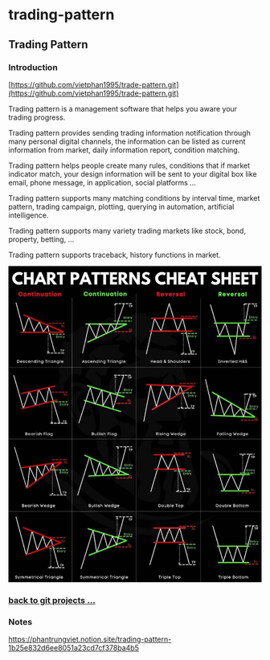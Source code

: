 # trading-pattern

## Trading Pattern

### Introduction

[https://github.com/vietphan1995/trade-pattern.git](https://github.com/vietphan1995/trade-pattern.git)

Trading pattern is a management software that helps you aware your trading progress.

Trading pattern provides sending trading information notification through many personal digital channels, the information can be listed as current information from market, daily information report, condition matching.

Trading pattern helps people create many rules, conditions that if market indicator match, your design information will be sent to your digital box like email, phone message, in application, social platforms …

Trading pattern supports many matching conditions by interval time, market pattern, trading campaign, plotting, querying in automation, artificial intelligence.

Trading pattern supports many variety trading markets like stock, bond, property, betting, …

Trading pattern supports traceback, history functions in market.

![image.png](image.png)

### [back to git projects …](https://github.com/vietphan1995/projects)

### Notes
https://phantrungviet.notion.site/trading-pattern-1b25e832d6ee8051a23cd7cf378ba4b5